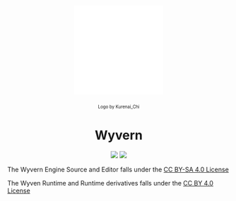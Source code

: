 <p align="center" >
  <img src="https://github.com/ArgoreOfficial/Wyvern/blob/main/wyvern_logo_white.png" width=40%>
</p>

<p align="center" >
  <sup><sub align="center">Logo by Kurenai_Chi</sub></sup>
</p>

<h1 align="center">Wyvern</h1>

<p align="center">
  <a href="https://creativecommons.org/licenses/by-sa/4.0/"><img src="https://mirrors.creativecommons.org/presskit/buttons/88x31/png/by-sa.png" width=15%></a>
  <a href="https://creativecommons.org/licenses/by/4.0/"><img src="https://mirrors.creativecommons.org/presskit/buttons/88x31/png/by.png" width=15%></a>
</p>

The Wyvern Engine Source and Editor falls under the [CC BY-SA 4.0 License](https://creativecommons.org/licenses/by-sa/4.0/)

The Wyven Runtime and Runtime derivatives falls under the [CC BY 4.0 License](https://creativecommons.org/licenses/by/4.0/)

